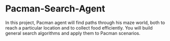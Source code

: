 # Pacman-Search-Agent
 In this project, Pacman agent will find paths through his maze world, both to reach a particular location and to collect food efficiently. You will build general search algorithms and apply them to Pacman scenarios.

 



